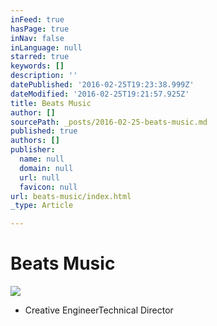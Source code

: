 ```yaml
---
inFeed: true
hasPage: true
inNav: false
inLanguage: null
starred: true
keywords: []
description: ''
datePublished: '2016-02-25T19:23:38.999Z'
dateModified: '2016-02-25T19:21:57.925Z'
title: Beats Music
author: []
sourcePath: _posts/2016-02-25-beats-music.md
published: true
authors: []
publisher:
  name: null
  domain: null
  url: null
  favicon: null
url: beats-music/index.html
_type: Article

---
```

# Beats Music
![](https://the-grid-user-content.s3-us-west-2.amazonaws.com/5e7342fc-d7aa-4dc7-a38d-d126b77e7ad6.jpg)

* Creative EngineerTechnical Director